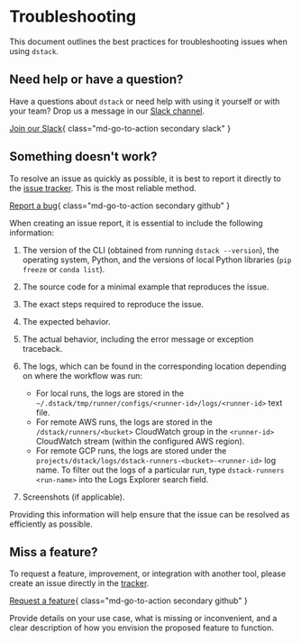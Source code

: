 # Troubleshooting

This document outlines the best practices for troubleshooting issues when using `dstack`.

## Need help or have a question?

Have a questions about `dstack` or need help with using it yourself or with your team? Drop us a message 
in our [Slack channel](https://join.slack.com/t/dstackai/shared_invite/zt-xdnsytie-D4qU9BvJP8vkbkHXdi6clQ).

[Join our Slack](https://join.slack.com/t/dstackai/shared_invite/zt-xdnsytie-D4qU9BvJP8vkbkHXdi6clQ){ class="md-go-to-action secondary slack" }

## Something doesn't work?

To resolve an issue as quickly as possible, it is best to report it directly to the [issue tracker](https://github.com/dstackai/dstack/issues). 
This is the most reliable method.

[Report a bug](https://github.com/dstackai/dstack/issues/new?assignees=&labels=bug&template=bug_report.yaml&title=%5BBug%5D%3A+){ class="md-go-to-action secondary github" }

When creating an issue report, it is essential to include the following information:

1. The version of the CLI (obtained from running `dstack --version`), the operating system, 
   Python, and the versions of local Python libraries (`pip freeze` or `conda list`).
2. The source code for a minimal example that reproduces the issue.
3. The exact steps required to reproduce the issue.
4. The expected behavior.
5. The actual behavior, including the error message or exception traceback.
6. The logs, which can be found in the corresponding location depending on where the workflow was run:
    - For local runs, the logs are stored in the `~/.dstack/tmp/runner/configs/<runner-id>/logs/<runner-id>` text file.
    - For remote AWS runs, the logs are stored in the `/dstack/runners/<bucket>` 
      CloudWatch group in the `<runner-id>` CloudWatch stream (within the configured AWS region).
    - For remote GCP runs, the logs are stored under the `projects/dstack/logs/dstack-runners-<bucket>-<runner-id>` log name.
      To filter out the logs of a particular run, type `dstack-runners <run-name>` into the Logs Explorer search field.

7. Screenshots (if applicable).

Providing this information will help ensure that the issue can be resolved as efficiently as possible.

## Miss a feature?

To request a feature, improvement, or integration with another tool, please create an issue directly in the
[tracker](https://github.com/dstackai/dstack/issues).

[Request a feature](https://github.com/dstackai/dstack/issues/new?assignees=&labels=feature&template=feature_request.yaml&title=%5BFeature%5D%3A+){ class="md-go-to-action secondary github" }

Provide details on your use case, what is missing or inconvenient, and a clear description of how you envision the proposed feature to function.
